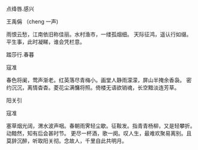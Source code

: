 点绛唇.感兴

王禹偁 （cheng 一声)

雨恨云愁，江南依旧称佳丽。水村渔市，一缕孤烟细。
天际征鸿，遥认行如缀。平生事，此时凝睇，谁会凭栏意。


踏莎行.春暮

寇准

春色将阑，莺声渐老。红英落尽青梅小。画堂人静雨濛濛，屏山半掩余香袅。
密约沉沉，离情杳杳。菱花尘满慵将照。倚楼无语欲销魂，长空黯淡连芳草。


阳关引

寇准

塞草烟光阔，渭水波声咽。春朝雨霁轻尘歇。征鞍发。指青青杨柳，又是轻攀折。动黯然，知有后会甚时节。
更尽一杯酒，歌一阕。叹人生，最难欢聚易离别。且莫辞沉醉，听取阳关彻。念故人，千里自此共明月。
